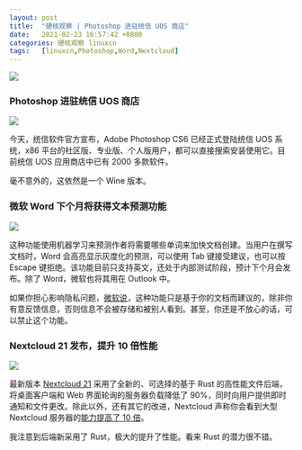 ```yaml
---
layout: post
title:	"硬核观察 | Photoshop 进驻统信 UOS 商店"
date:	2021-02-23 16:57:42 +0800 
categories:	硬核观察 linuxcn 
tags:	[linuxcn,Photoshop,Word,Nextcloud]
---
```



![](/Asserts/Images//attachment/album/202102/23/165632ek2k136qan237k77.jpg)


### Photoshop 进驻统信 UOS 商店


![](/Asserts/Images//attachment/album/202102/23/165647h79hayhfxihth1g6.jpg)


今天，统信软件官方宣布，Adobe Photoshop CS6 已经正式登陆统信 UOS 系统，x86 平台的社区版、专业版、个人版用户，都可以直接搜索安装使用它。目前统信 UOS 应用商店中已有 2000 多款软件。


毫不意外的，这依然是一个 Wine 版本。


### 微软 Word 下个月将获得文本预测功能


![](/Asserts/Images//attachment/album/202102/23/165702hboa7fvboko83fae.jpg)


这种功能使用机器学习来预测作者将需要哪些单词来加快文档创建。当用户在撰写文档时，Word 会高亮显示灰度化的预测，可以使用 Tab 键接受建议，也可以按 Escape 键拒绝。该功能目前只支持英文，还处于内部测试阶段，预计下个月会发布。除了 Word，微软也将其用在 Outlook 中。


如果你担心影响隐私问题，[微软说](https://insider.office.com/en-us/blog/text-predictions-in-word-outlook)，这种功能只是基于你的文档而建议的，除非你有意反馈信息，否则信息不会被存储和被别人看到。甚至，你还是不放心的话，可以禁止这个功能。


### Nextcloud 21 发布，提升 10 倍性能


![](/Asserts/Images//attachment/album/202102/23/165729g9scsywms6tjcywn.jpg)


最新版本 [Nextcloud 21](https://github.com/nextcloud/server/milestone/120) 采用了全新的、可选择的基于 Rust 的高性能文件后端，将桌面客户端和 Web 界面轮询的服务器负载降低了 90%，同时向用户提供即时通知和文件更改。除此以外，还有其它的改进，Nextcloud 声称你会看到大型 Nextcloud 服务器的[能力提高了 10 倍](https://nextcloud.com/blog/nextcloud-hub-21-out-with-up-to-10x-better-performance-whiteboard-and-more-collaboration-features/)。


我注意到后端新采用了 Rust，极大的提升了性能。看来 Rust 的潜力很不错。
